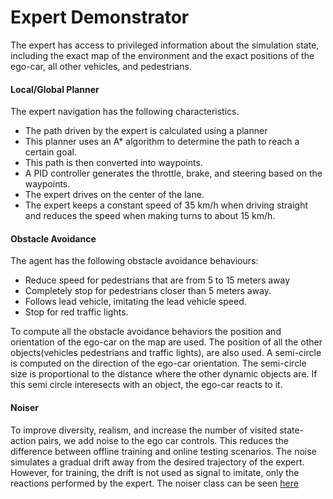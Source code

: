 Expert Demonstrator
================

 The expert has access to privileged information
about the simulation state, including the exact map of the
environment and the exact positions of the ego-car, all other
vehicles, and pedestrians.




#### Local/Global Planner

The expert navigation has the following characteristics.

* The path driven by the expert is calculated using a planner
* This planner uses an A* algorithm to determine the path to reach a certain
goal.
* This path is then converted into waypoints.
* A  PID controller generates the throttle, brake, and steering based
on the waypoints.
* The expert drives on the center of the lane.
* The expert keeps a constant speed of 35 km/h when driving straight and reduces the
speed when making turns to about 15 km/h.




#### Obstacle Avoidance

The agent has the following obstacle avoidance behaviours:

* Reduce speed for pedestrians that are from 5 to 15 meters away
* Completely stop for pedestrians closer than 5 meters away.
* Follows lead vehicle, imitating the lead vehicle speed.
* Stop for red traffic lights.

To compute all the obstacle avoidance behaviors the position and
 orientation of the ego-car on the map are used. The position
 of all the other objects(vehicles pedestrians and traffic lights),
  are also used. A  semi-circle
  is computed on the direction of the ego-car orientation.
   The semi-circle size is proportional to the distance where the
   other dynamic objects are. If this semi circle interesects
   with an object, the ego-car reacts to it.


#### Noiser

To improve diversity, realism, and increase the number of
visited state-action pairs, we add noise to the ego car controls.
 This reduces the difference between offline training and
 online testing scenarios.
 The noise simulates a gradual drift away from the desired
 trajectory of the expert. However, for training,
 the drift is not used as signal to imitate, only the reactions performed
 by the expert. The noiser class can be seen [here](../modules/noiser.py)

